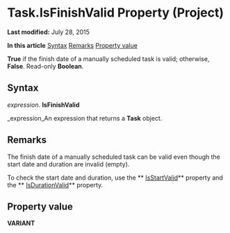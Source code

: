 
# Task.IsFinishValid Property (Project)

 **Last modified:** July 28, 2015

 **In this article**
 [Syntax](#sectionSection0)
 [Remarks](#sectionSection1)
 [Property value](#sectionSection2)


 **True** if the finish date of a manually scheduled task is valid; otherwise, **False**. Read-only  **Boolean**.


## Syntax
<a name="sectionSection0"> </a>

 _expression_. **IsFinishValid**

 _expression_An expression that returns a  **Task** object.


## Remarks
<a name="sectionSection1"> </a>

The finish date of a manually scheduled task can be valid even though the start date and duration are invalid (empty).

To check the start date and duration, use the  ** [IsStartValid](6e5c90ab-7d7c-1f08-370c-8091d1a55aa6.md)** property and the ** [IsDurationValid](303c5cab-b83a-37b6-c1da-207e91c45a86.md)** property.


## Property value
<a name="sectionSection2"> </a>

 **VARIANT**

